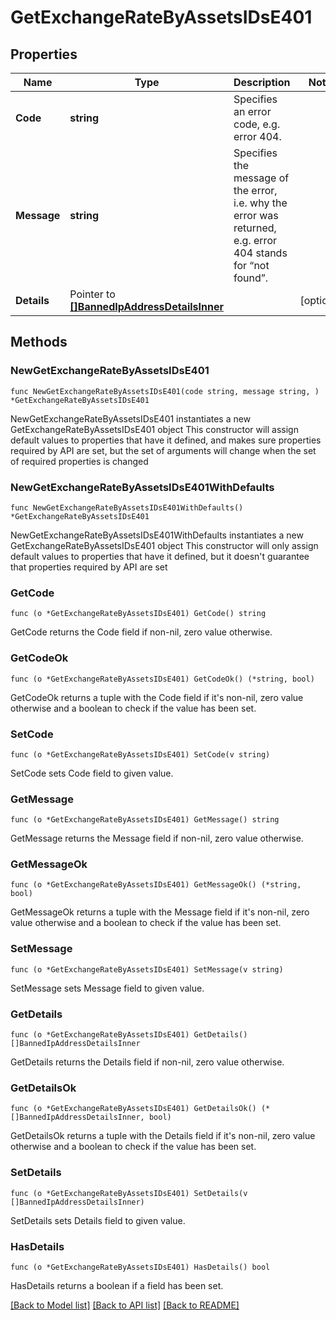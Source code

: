 # GetExchangeRateByAssetsIDsE401

## Properties

Name | Type | Description | Notes
------------ | ------------- | ------------- | -------------
**Code** | **string** | Specifies an error code, e.g. error 404. | 
**Message** | **string** | Specifies the message of the error, i.e. why the error was returned, e.g. error 404 stands for “not found”. | 
**Details** | Pointer to [**[]BannedIpAddressDetailsInner**](BannedIpAddressDetailsInner.md) |  | [optional] 

## Methods

### NewGetExchangeRateByAssetsIDsE401

`func NewGetExchangeRateByAssetsIDsE401(code string, message string, ) *GetExchangeRateByAssetsIDsE401`

NewGetExchangeRateByAssetsIDsE401 instantiates a new GetExchangeRateByAssetsIDsE401 object
This constructor will assign default values to properties that have it defined,
and makes sure properties required by API are set, but the set of arguments
will change when the set of required properties is changed

### NewGetExchangeRateByAssetsIDsE401WithDefaults

`func NewGetExchangeRateByAssetsIDsE401WithDefaults() *GetExchangeRateByAssetsIDsE401`

NewGetExchangeRateByAssetsIDsE401WithDefaults instantiates a new GetExchangeRateByAssetsIDsE401 object
This constructor will only assign default values to properties that have it defined,
but it doesn't guarantee that properties required by API are set

### GetCode

`func (o *GetExchangeRateByAssetsIDsE401) GetCode() string`

GetCode returns the Code field if non-nil, zero value otherwise.

### GetCodeOk

`func (o *GetExchangeRateByAssetsIDsE401) GetCodeOk() (*string, bool)`

GetCodeOk returns a tuple with the Code field if it's non-nil, zero value otherwise
and a boolean to check if the value has been set.

### SetCode

`func (o *GetExchangeRateByAssetsIDsE401) SetCode(v string)`

SetCode sets Code field to given value.


### GetMessage

`func (o *GetExchangeRateByAssetsIDsE401) GetMessage() string`

GetMessage returns the Message field if non-nil, zero value otherwise.

### GetMessageOk

`func (o *GetExchangeRateByAssetsIDsE401) GetMessageOk() (*string, bool)`

GetMessageOk returns a tuple with the Message field if it's non-nil, zero value otherwise
and a boolean to check if the value has been set.

### SetMessage

`func (o *GetExchangeRateByAssetsIDsE401) SetMessage(v string)`

SetMessage sets Message field to given value.


### GetDetails

`func (o *GetExchangeRateByAssetsIDsE401) GetDetails() []BannedIpAddressDetailsInner`

GetDetails returns the Details field if non-nil, zero value otherwise.

### GetDetailsOk

`func (o *GetExchangeRateByAssetsIDsE401) GetDetailsOk() (*[]BannedIpAddressDetailsInner, bool)`

GetDetailsOk returns a tuple with the Details field if it's non-nil, zero value otherwise
and a boolean to check if the value has been set.

### SetDetails

`func (o *GetExchangeRateByAssetsIDsE401) SetDetails(v []BannedIpAddressDetailsInner)`

SetDetails sets Details field to given value.

### HasDetails

`func (o *GetExchangeRateByAssetsIDsE401) HasDetails() bool`

HasDetails returns a boolean if a field has been set.


[[Back to Model list]](../README.md#documentation-for-models) [[Back to API list]](../README.md#documentation-for-api-endpoints) [[Back to README]](../README.md)


